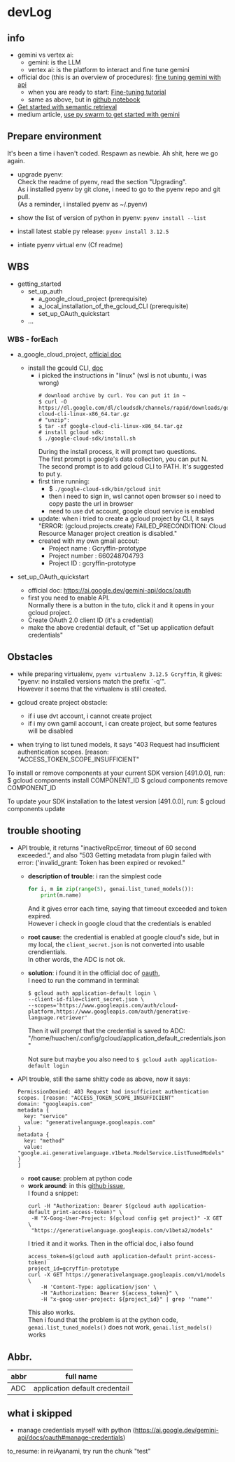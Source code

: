# devLog

## info
- gemini vs vertex ai:
  - gemini: is the LLM
  - vertex ai: is the platform to interact and fine tune gemini
- official doc (this is an overview of procedures): [fine tuning gemini with api](https://ai.google.dev/gemini-api/docs/model-tuning)
  - when you are ready to start: [Fine-tuning tutorial](https://ai.google.dev/gemini-api/docs/model-tuning/tutorial?lang=python)
  - same as above, but in [github notebook](https://github.com/google/generative-ai-docs/blob/main/site/en/gemini-api/docs/model-tuning/python.ipynb)
- [Get started with semantic retrieval](https://ai.google.dev/gemini-api/docs/semantic_retrieval)
- medium article, [use py swarm to get started with gemini](https://medium.com/@kyeg/get-started-with-gemini-the-all-new-ultra-powerful-model-from-google-7f96c003f7f5)


## Prepare environment
It's been a time i haven't coded. Respawn as newbie. Ah shit, here we go again.  

- upgrade pyenv:  
  Check the readme of pyenv, read the section "Upgrading".  
  As i installed pyenv by git clone, i need to go to the pyenv repo and git pull.  
  (As a reminder, i installed pyenv as ~/.pyenv)  

- show the list of version of python in pyenv: `pyenv install --list`
- install latest stable py release: `pyenv install 3.12.5`

- intiate pyenv virtual env (Cf readme)


## WBS
- getting_started
  - set_up_auth
    - a_google_cloud_project (prerequisite)
    - a_local_installation_of_the_gcloud_CLI (prerequisite)
    - set_up_OAuth_quickstart
  - ...


### WBS - forEach
- a_google_cloud_project, [official doc](https://developers.google.com/workspace/guides/create-project)
  - install the gcould CLI, [doc](https://cloud.google.com/sdk/docs/install#linux)
    - i picked the instructions in "linux" (wsl is not ubuntu, i was wrong)  
      ```shell
      # download archive by curl. You can put it in ~
      $ curl -O https://dl.google.com/dl/cloudsdk/channels/rapid/downloads/google-cloud-cli-linux-x86_64.tar.gz
      # "unzip":
      $ tar -xf google-cloud-cli-linux-x86_64.tar.gz
      # install gcloud sdk:
      $ ./google-cloud-sdk/install.sh
      ```
      During the install process, it will prompt two questions.  
      The first prompt is google's data collection, you can put N.  
      The second prompt is to add gcloud CLI to PATH. It's suggested to put y.  
    - first time running: 
      - $ `./google-cloud-sdk/bin/gcloud init`
      - then i need to sign in, wsl cannot open browser so i need to copy paste the url in browser
      - need to use dvt account, google cloud service is enabled
    - update: when i tried to create a gcloud project by CLI, it says "ERROR: (gcloud.projects.create) FAILED_PRECONDITION: Cloud Resource Manager project creation is disabled."
    - created with my own gmail accout:  
      - Project name : Gcryffin-prototype
      - Project number : 660248704793
      - Project ID : gcryffin-prototype

- set_up_OAuth_quickstart
  - official doc: https://ai.google.dev/gemini-api/docs/oauth
  - first you need to enable API.  
    Normally there is a button in the tuto, click it and it opens in your gcloud project.  
  - Create OAuth 2.0 client ID (it's a credential)
  - make the above credential default, cf "Set up application default credentials"


## Obstacles
- while preparing virtualenv, `pyenv virtualenv 3.12.5 Gcryffin`, it gives: "pyenv: no installed versions match the prefix `-q'".  
  However it seems that the virtualenv is still created.  

- gcloud create project obstacle:
  - if i use dvt account, i cannot create project
  - if i my own gamil account, i can create project, but some features will be disabled

- when trying to list tuned models, it says "403 Request had insufficient authentication scopes. [reason: "ACCESS_TOKEN_SCOPE_INSUFFICIENT"


To install or remove components at your current SDK version [491.0.0], run:
  $ gcloud components install COMPONENT_ID
  $ gcloud components remove COMPONENT_ID

To update your SDK installation to the latest version [491.0.0], run:
  $ gcloud components update



## trouble shooting
- API trouble, it returns "inactiveRpcError, timeout of 60 second exceeded.", and also "503 Getting metadata from plugin failed with error: ('invalid_grant: Token has been expired or revoked."
  - __description of trouble__: i ran the simplest code
    ```python
    for i, m in zip(range(5), genai.list_tuned_models()):
        print(m.name)
    ```
    And it gives error each time, saying that timeout exceeded and token expired.  
    However i check in google cloud that the credentials is enabled
  - __root cause__: the credential is enabled at google cloud's side, but in my local, the `client_secret.json` is not converted into usable crendientials.  
    In other words, the ADC is not ok.  
  - __solution__: i found it in the official doc of [oauth](https://ai.google.dev/gemini-api/docs/oauth),  
    I need to run the command in terminal:  
    ```shell 
    $ gcloud auth application-default login \
    --client-id-file=client_secret.json \
    --scopes='https://www.googleapis.com/auth/cloud-platform,https://www.googleapis.com/auth/generative-language.retriever'
    ``` 
    Then it will prompt that the credential is saved to ADC: "/home/huachen/.config/gcloud/application_default_credentials.json"  

    Not sure but maybe you also need to `$ gcloud auth application-default login`

- API trouble, still the same shitty code as above, now it says:  
  ```text
  PermissionDenied: 403 Request had insufficient authentication scopes. [reason: "ACCESS_TOKEN_SCOPE_INSUFFICIENT"
  domain: "googleapis.com"
  metadata {
    key: "service"
    value: "generativelanguage.googleapis.com"
  }
  metadata {
    key: "method"
    value: "google.ai.generativelanguage.v1beta.ModelService.ListTunedModels"
  }
  ]
  ```
  - __root cause__: problem at python code
  - __work around__: in this [github issue](https://github.com/google-gemini/generative-ai-python/issues/8),  
    I found a snippet:  
    ```shell
    curl -H "Authorization: Bearer $(gcloud auth application-default print-access-token)" \
     -H "X-Goog-User-Project: $(gcloud config get project)" -X GET \
     "https://generativelanguage.googleapis.com/v1beta2/models"
    ```
    I tried it and it works. Then in the official doc, i also found  
    ```shell
    access_token=$(gcloud auth application-default print-access-token)
    project_id=gcryffin-prototype
    curl -X GET https://generativelanguage.googleapis.com/v1/models \
        -H 'Content-Type: application/json' \
        -H "Authorization: Bearer ${access_token}" \
        -H "x-goog-user-project: ${project_id}" | grep '"name"'
    ```
    This also works.  
    Then i found that the problem is at the python code, `genai.list_tuned_models()` does not work, `genai.list_models()` works


## Abbr.
| abbr    |  full name |
| ------- |  --------- |
| ADC |  application default credentail |




## what i skipped
- manage credentials myself with python (https://ai.google.dev/gemini-api/docs/oauth#manage-credentials)




to_resume:
in reiAyanami, try run the chunk "test"